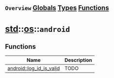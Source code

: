 ## `Overview` [Globals](./globals.md) [Types](./types.md) [Functions](./functions.md)
# [std](./../../std.md)::[os](./../os.md)::`android`
## Functions
|Name|Description|
|----|-----------|
|[android::log_id_is_valid](#todo)|TODO|
